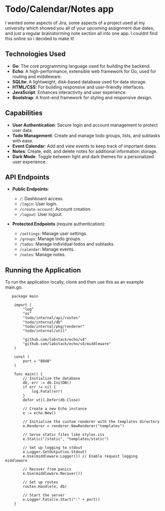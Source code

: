 # Todo/Calendar/Notes app

I wanted some aspects of Jira, some aspects of a project used at my university which showed you all of your upcoming assignment due dates, and just a regular brainstorming note section all into one app. I couldnt find this online so i decided to make it!

## Technologies Used

- **Go**: The core programming language used for building the backend.
- **Echo**: A high-performance, extensible web framework for Go, used for routing and middleware.
- **SQLite**: A lightweight, disk-based database used for data storage.
- **HTML/CSS**: For building responsive and user-friendly interfaces.
- **JavaScript**: Enhances interactivity and user experience.
- **Bootstrap**: A front-end framework for styling and responsive design.

## Capabilities

- **User Authentication**: Secure login and account management to protect user data.
- **Todo Management**: Create and manage todo groups, lists, and subtasks with ease.
- **Event Calendar**: Add and view events to keep track of important dates.
- **Notes**: Create, edit, and delete notes for additional information storage.
- **Dark Mode**: Toggle between light and dark themes for a personalized user experience.

## API Endpoints

- **Public Endpoints**:
  - `/`: Dashboard access.
  - `/login`: User login.
  - `/create-account`: Account creation.
  - `/logout`: User logout.

- **Protected Endpoints** (require authentication):
  - `/settings`: Manage user settings.
  - `/groups`: Manage todo groups.
  - `/todos`: Manage individual todos and subtasks.
  - `/calendar`: Manage events.
  - `/notes`: Manage notes.

## Running the Application

To run the application locally, clone and then use this as an example main.go.

```golang
   package main

    import (
        "log"
        "os"
        "todo/internal/api/routes"
        "todo/internal/db"
        "todo/internal/pkg/renderer"
        "todo/internal/util"

        "github.com/labstack/echo/v4"
        "github.com/labstack/echo/v4/middleware"
    )

    const (
        port = "8040"
    )

    func main() {
        // Initialize the database
        db, err := db.InitDB()
        if err != nil {
            log.Fatal(err)
        }
        defer util.Defer(db.Close)

        // Create a new Echo instance
        e := echo.New()

        // Initialize the custom renderer with the templates directory
        e.Renderer = renderer.NewRenderer("templates")

        // Serve static files like styles.css
        e.Static("/static", "templates/static")

        // Set up logging to stdout
        e.Logger.SetOutput(os.Stdout)
        e.Use(middleware.Logger()) // Enable request logging middleware

        // Recover from panics
        e.Use(middleware.Recover())

        // Set up routes
        routes.Handle(e, db)

        // Start the server
        e.Logger.Fatal(e.Start(":" + port))
    }
```